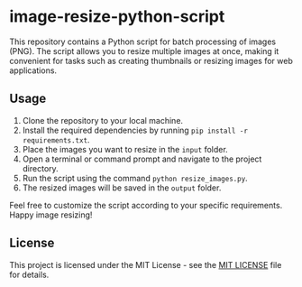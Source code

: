 # image-resize-python-script

This repository contains a Python script for batch processing of images (PNG). The script allows you to resize multiple images at once, making it convenient for tasks such as creating thumbnails or resizing images for web applications.

## Usage

1. Clone the repository to your local machine.
2. Install the required dependencies by running `pip install -r requirements.txt`.
3. Place the images you want to resize in the `input` folder.
4. Open a terminal or command prompt and navigate to the project directory.
5. Run the script using the command `python resize_images.py`.
6. The resized images will be saved in the `output` folder.

Feel free to customize the script according to your specific requirements. Happy image resizing!

## License

This project is licensed under the MIT License - see the [MIT LICENSE](https://github.com/mayjoantony/image-resize-python-script/blob/main/LICENSE) file for details.

